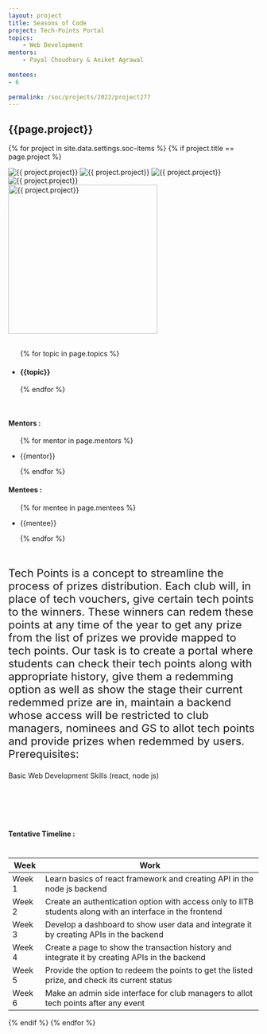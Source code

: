 ```yaml
---
layout: project
title: Seasons of Code
project: Tech-Points Portal
topics:
    - Web Development
mentors:
    - Payal Choudhary & Aniket Agrawal     
    
mentees:
- 6  
    
permalink: /soc/projects/2022/project277
---
```


<h2 class="display1 m-3 p-3 text-center project-title">{{page.project}}</h2>

{% for project in site.data.settings.soc-items %}
{% if project.title == page.project %}

<div class ="img-soc d-block"> 
    <img src="{{ site.baseurl }}/{{ project.image }}" alt="{{ project.project}}" class="image-1">
    <img src="{{ site.baseurl }}/{{ project.image }}" alt="{{ project.project}}" class="image-2">
    <img src="{{ site.baseurl }}/{{ project.image }}" alt="{{ project.project}}" class="image-3">
    <img src="{{ site.baseurl }}/{{ project.image }}" alt="{{ project.project}}" class="image-4">
</div>
<div class = "mobile-img-soc">
  <img src="{{ site.baseurl }}/{{ project.image }}"  width = "300" height="300" alt="{{ project.project}}" class="border rounded">
  </div>
<div >
    <br>
    <ul>
        {% for topic in page.topics %}
        <li><h4 class="text-primary text-center topics">{{topic}}</h4></li>
        {% endfor %}
    </ul>
    <br>
    <h4 class="display3  ">Mentors :</h4> 
    <ul>
        {% for mentor in page.mentors %}
        <li><p class="lead">{{mentor}}</p></li>
        {% endfor %}
    </ul>
    <h4 class="display3  ">Mentees :</h4> 
    <ul>
        {% for mentee in page.mentees %}
        <li><p class="lead">{{mentee}}</p></li>
        {% endfor %}
    </ul>
</div>
<div class = "project-desc" style = "margin-bottom: 100px">
    <p class="display3" style = "font-size:22px;" >
        <br>
        Tech Points is a concept to streamline the process of prizes distribution.
Each club will, in place of tech vouchers, give certain tech points to the winners. These winners can redem these points at any time of the year to get any prize from the list of prizes we provide mapped to tech points. Our task is to create a portal where students can check their tech points along with appropriate history, give them a redemming option as well as show the stage their current redemmed prize are in, maintain a backend whose access will be restricted to club managers, nominees and GS to allot tech points and provide prizes when redemmed by users.
<br>
Prerequisites:<br>

Basic Web Development Skills (react, node js)
        <br>
    </p>
</div>
<div class = "d-flex flex-wrap">
<div>
    <h4 class="display3" style="margin:0px 0px 40px 0px;">Tentative Timeline :</h4>
    <table class="table table-striped w-100">
    <thead>
        <tr>
        <th>Week</th>
        <th>Work</th>
        </tr>
    </thead>
    <tbody>
    <tr>
      <td  >Week 1</td>
      <td>Learn basics of react framework and creating API in the node js backend</td>
    </tr>
    <tr>
      <td>Week 2</td>
      <td>Create an authentication option with access only to IITB students along with an interface in the frontend</td>
    </tr>
    <tr>
      <td>Week 3</td>
      <td>Develop a dashboard to show user data and integrate it by creating APIs in the backend</td>
    </tr>
    <tr>
      <td>Week 4</td>
      <td>Create a page to show the transaction history and integrate it by creating APIs in the backend</td>
    </tr>
    <tr>
      <td>Week 5</td>
      <td>Provide the option to redeem the points to get the listed prize, and check its current status</td>
    </tr>
     <tr>
      <td>Week 6</td>
      <td>Make an admin side interface for club  managers to allot tech points after any event</td>
    </tr>
    </tbody>
    </table>
</div>
</div>
{% endif %}
{% endfor %}

